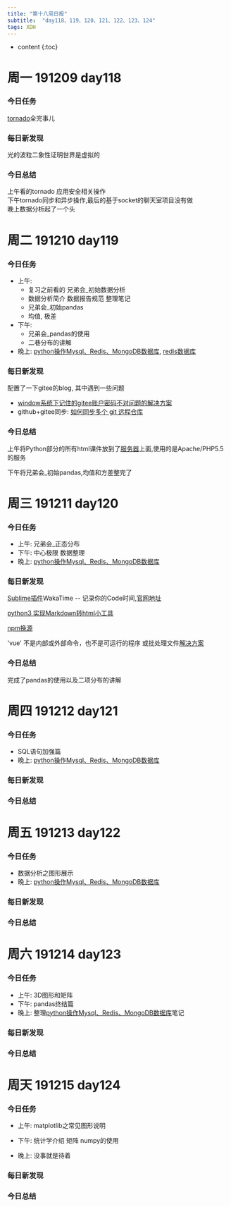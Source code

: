 ```yaml
---  
title: "第十八周日报"   
subtitle:  "day118、119、120、121、122、123、124"   
tags: XDH    
---  
```





* content
{:toc}






# 周一 191209 day118


### 今日任务

[tornado](https://www.bilibili.com/video/av46137733?p=42)全完事儿

### 每日新发现
光的波粒二象性证明世界是虚拟的
### 今日总结
上午看的tornado 应用安全相关操作  
下午tornado同步和异步操作,最后的基于socket的聊天室项目没有做  
晚上数据分析起了一个头  

# 周二 191210 day119
### 今日任务
- 上午: 
    - 复习之前看的 兄弟会_初始数据分析 
    - 数据分析简介 数据报告规范 整理笔记
    - 兄弟会_初始pandas
    - 均值, 极差
- 下午:
    - 兄弟会_pandas的使用
    - 二巷分布的讲解
- 晚上: [python操作Mysql、Redis、MongoDB数据库](https://www.bilibili.com/video/av25705756?p=1), [redis数据库](https://www.bilibili.com/video/av37371569?p=1)
### 每日新发现
配置了一下gitee的blog,
其中遇到一些问题
- [window系统下记住的gitee账户密码不对问题的解决方案](https://www.jianshu.com/p/6dcfe7bf0797)
- github+gitee同步:
[如何同步多个 git 远程仓库 ](https://my.oschina.net/taadis/blog/3073220)
### 今日总结
上午将Python部分的所有html课件放到了[服务器](http://ynvictor.xyz/)上面,使用的是Apache/PHP5.5的服务

下午将兄弟会_初始pandas,均值和方差整完了
# 周三 191211 day120
### 今日任务
- 上午: 兄弟会_正态分布 
- 下午: 中心极限 数据整理  
- 晚上: [python操作Mysql、Redis、MongoDB数据库](https://www.bilibili.com/video/av25705756?p=16)
### 每日新发现
[Sublime插件](https://www.jianshu.com/p/28d628239630)WakaTime -- 记录你的Code时间,[官网地址](https://wakatime.com/plugins/status)

[python3 实现Markdown转html小工具](https://www.smslit.top/2018/10/16/md2html_python/)

[npm换源](https://www.jianshu.com/p/0deb70e6f395)

'vue' 不是内部或外部命令，也不是可运行的程序 或批处理文件[解决方案](https://www.jianshu.com/p/23344acaa306)


### 今日总结
完成了pandas的使用以及二项分布的讲解
# 周四 191212 day121
### 今日任务
- SQL语句加强篇
- 晚上: [python操作Mysql、Redis、MongoDB数据库](https://www.bilibili.com/video/av25705756?p=32)
### 每日新发现

### 今日总结

# 周五 191213 day122
### 今日任务
- 数据分析之图形展示
- 晚上: [python操作Mysql、Redis、MongoDB数据库](https://www.bilibili.com/video/av25705756?p=48)
### 每日新发现

### 今日总结

# 周六 191214 day123
### 今日任务
- 上午: 3D图形和矩阵
- 下午: pandas终结篇
- 晚上: 整理[python操作Mysql、Redis、MongoDB数据库](https://www.bilibili.com/video/av25705756?p=62)笔记
### 每日新发现

### 今日总结

# 周天 191215 day124
### 今日任务
- 上午: matplotlib之常见图形说明
- 下午: 统计学介绍 矩阵 numpy的使用

- 晚上: 没事就是待着

### 每日新发现

### 今日总结

